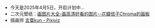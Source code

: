 - 今天是2025年4月5日，开启计划中...
- 二次元壁纸：[画图片大全-画高清好看的图片--花瓣信子Chroma的画板](https://huaban.com/boards/4150?sort=weight)
- 插画师   [言葉kun - Pixiviz](https://pixiviz.xyz/artist/8896699)